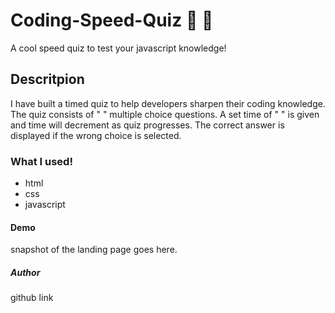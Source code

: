# Coding-Speed-Quiz :memo: :pencil:
A cool speed quiz to test your javascript knowledge!


## Descritpion 
I have built a timed quiz to help developers sharpen their coding knowledge. The quiz consists of " " multiple choice questions. A set time of " " is given and time will decrement as quiz progresses. The correct answer is displayed if the wrong choice is selected.



### What I used! 
- html 
- css
- javascript 


#### Demo
snapshot of the landing page goes here. 

##### Author 
github link 